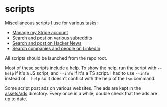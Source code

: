 # scripts

Miscellaneous scripts I use for various tasks:

- [Manage my Stripe account](./stripe/README.md)
- [Search and post on various subreddits](./reddit/README.md)
- [Search and post on Hacker News](./hacker-news/README.md)
- [Search companies and people on LinkedIn](./linkedin/README.md)

All scripts should be launched from the repo root.

Most of these scripts include a help. To show the help, run the script with `--help` if it's a JS script, and `--info` if it's a TS script. I had to use `--info` instead of `--help` so it doesn't conflict with the help of the `tsm` command.

Some script post ads on various websites. The ads are kept in the [assets/ads](../assets/ads) directory. Every once in a while, double check that the ads are up to date.
